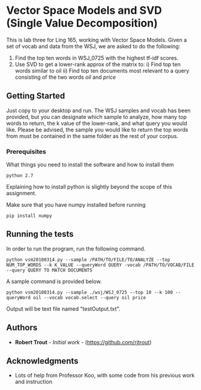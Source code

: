 # Vector Space Models and SVD (Single Value Decomposition)

This is lab three for Ling 165, working with Vector Space Models. Given a set of vocab and data from the WSJ, we are asked to do the following: 

1) Find the top ten words in WSJ_0725 with the highest tf-idf scores.
2) Use SVD to get a lower-rank approx of the matrix to:
	i) Find top ten words similar to oil
	ii) Find top ten documents most relevant to a query consisting of the two words *oil* and *price*

## Getting Started

Just copy to your desktop and run. The WSJ samples and vocab has been provided, but you can designate which sample to analyze, how many top words to return, the k value of the lower-rank, and what query you would like. Please be advised, the sample you would like to return the top words from must be contained in the same folder as the rest of your corpus.

### Prerequisites

What things you need to install the software and how to install them

```
python 2.7
```
Explaining how to install python is slightly beyond the scope of this assignment. 

Make sure that you have numpy installed before running
```
pip install numpy
```

## Running the tests

In order to run the program, run the following command.
```
python vsm20180314.py --sample /PATH/TO/FILE/TO/ANALYZE --top NUM_TOP_WORDS --k K_VALUE --queryWord QUERY -vocab /PATH/TO/VOCAB/FILE --query QUERY TO MATCH DOCUMENTS
```
A sample command is provided below.
```
python vsm20180314.py --sample ./wsj/WSJ_0725 --top 10 --k 100 --queryWord oil --vocab vocab.select --query oil price  
```
Output will be text file named "testOutput.txt".

## Authors

* **Robert Trout** - *Initial work* - (https://github.com/rjtrout)

## Acknowledgments

* Lots of help from Professor Koo, with some code from his previous work and instruction

